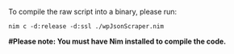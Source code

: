 To compile the raw script into a binary, please run:

`nim c -d:release -d:ssl ./wpJsonScraper.nim`

**#Please note: You must have Nim installed to compile the code.**